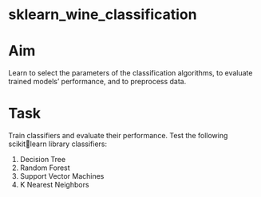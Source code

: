 # sklearn_wine_classification

# Aim

Learn to select the parameters of the classification algorithms, to evaluate trained models’ performance, and to preprocess data.


# Task

Train classifiers and evaluate their performance. Test the following scikitlearn library classifiers:
1. Decision Tree
2. Random Forest
3. Support Vector Machines
4. K Nearest Neighbors
